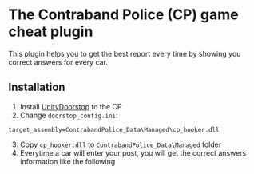 # The Contraband Police (CP) game cheat plugin
This plugin helps you to get the best report every time by showing you correct answers for every car.

## Installation
1. Install [UnityDoorstop](https://github.com/NeighTools/UnityDoorstop) to the CP
2. Change `doorstop_config.ini`:
```
target_assembly=ContrabandPolice_Data\Managed\cp_hooker.dll
```
3. Copy `cp_hooker.dll` to `ContrabandPolice_Data\Managed` folder
4. Everytime a car will enter your post, you will get the correct answers information like the following
